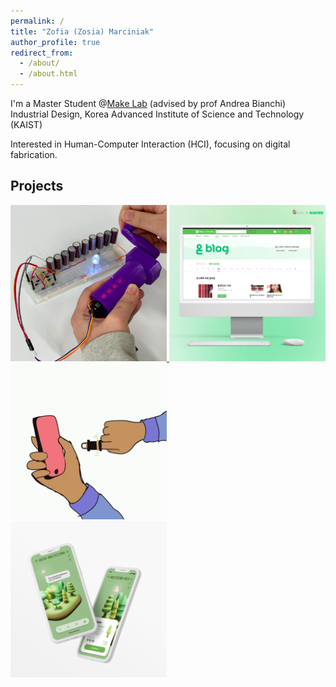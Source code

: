 ```yaml
---
permalink: /
title: "Zofia (Zosia) Marciniak"
author_profile: true
redirect_from: 
  - /about/
  - /about.html
---
```


I'm a Master Student @[Make Lab](https://make.kaist.ac.kr/) (advised by prof Andrea Bianchi)
Industrial Design, Korea Advanced Institute of Science and Technology (KAIST)

Interested in Human-Computer Interaction (HCI), focusing on digital fabrication. 


## Projects
<a href="https://zosia-hci.github.io/publication/2024-thermopixels">
  <img src="images/thermopixels.png" alt="ThermoPixels" width="250" >
</a>
<a href="https://zosia-hci.github.io/portfolio/on_blog">
  <img src="images/on_blog_square.png" alt="OnBlog" width="250" >
</a> 
<a href="https://zosia-hci.github.io/publication/2022-guidering">
  <img src="images/guidering.GIF" alt="GuideRing" width="250" >
</a> 
<br>
<a href="https://zosia-hci.github.io/portfolio/evergrow">
  <img src="images/evergrow_square.png" alt="Evergrow" width="250" >
</a> 

